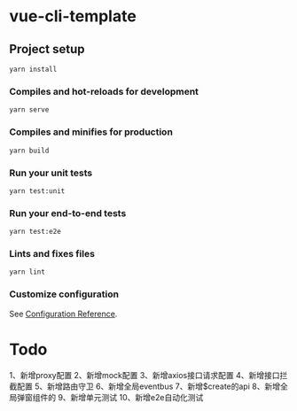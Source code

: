 # vue-cli-template

## Project setup
```
yarn install
```

### Compiles and hot-reloads for development
```
yarn serve
```

### Compiles and minifies for production
```
yarn build
```

### Run your unit tests
```
yarn test:unit
```

### Run your end-to-end tests
```
yarn test:e2e
```

### Lints and fixes files
```
yarn lint
```

### Customize configuration
See [Configuration Reference](https://cli.vuejs.org/config/).

# Todo
1、新增proxy配置
2、新增mock配置
3、新增axios接口请求配置
4、新增接口拦截配置
5、新增路由守卫
6、新增全局eventbus
7、新增$create的api
8、新增全局弹窗组件的
9、新增单元测试
10、新增e2e自动化测试